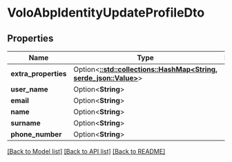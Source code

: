 # VoloAbpIdentityUpdateProfileDto

## Properties

Name | Type | Description | Notes
------------ | ------------- | ------------- | -------------
**extra_properties** | Option<[**::std::collections::HashMap<String, serde_json::Value>**](serde_json::Value.md)> |  | [optional][readonly]
**user_name** | Option<**String**> |  | [optional]
**email** | Option<**String**> |  | [optional]
**name** | Option<**String**> |  | [optional]
**surname** | Option<**String**> |  | [optional]
**phone_number** | Option<**String**> |  | [optional]

[[Back to Model list]](../README.md#documentation-for-models) [[Back to API list]](../README.md#documentation-for-api-endpoints) [[Back to README]](../README.md)


